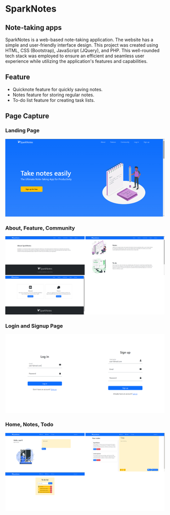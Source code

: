 # SparkNotes

## Note-taking apps

SparkNotes is a web-based note-taking application. The website has a simple and user-friendly interface design. This project was created using HTML, CSS (Bootstrap), JavaScript (JQuery), and PHP. This well-rounded tech stack was employed to ensure an efficient and seamless user experience while utilizing the application's features and capabilities.

## Feature

- Quicknote feature for quickly saving notes.
- Notes feature for storing regular notes.
- To-do list feature for creating task lists.

## Page Capture

### Landing Page
![Landing page](capture\LandingPage.png)

### About, Feature, Community
![About, Feature, Community](capture\AboutFeatureCommunity.png)

### Login and Signup Page
![Login Signup](capture\LoginSignup.png)

### Home, Notes, Todo
![Home, Notes, Todo](capture\HomeNotesTodo.png)
